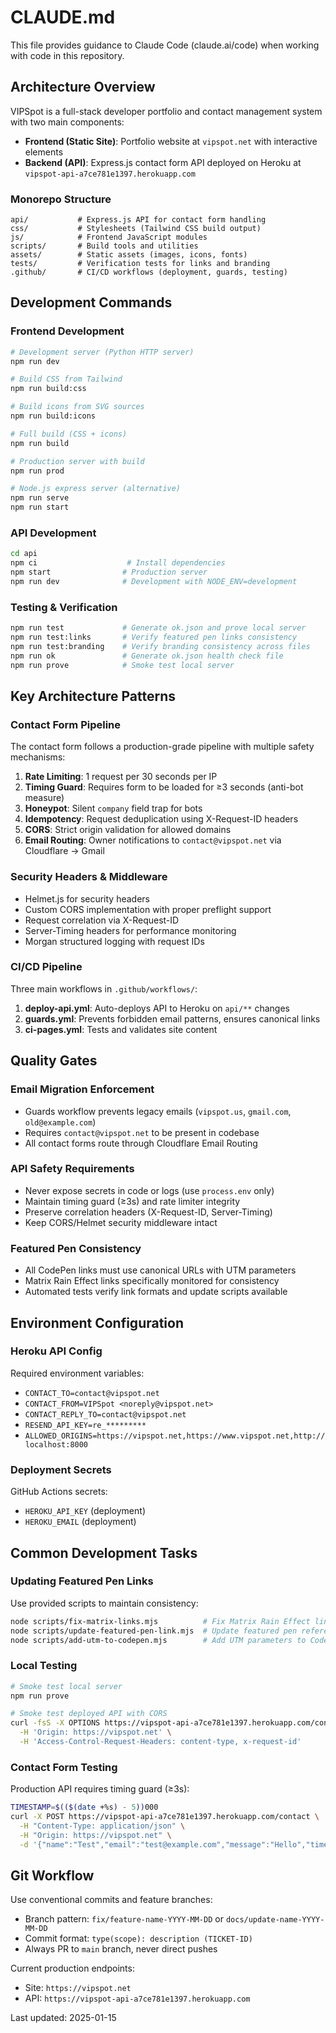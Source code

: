 # CLAUDE.md

This file provides guidance to Claude Code (claude.ai/code) when working with code in this repository.

## Architecture Overview

VIPSpot is a full-stack developer portfolio and contact management system with two main components:

- **Frontend (Static Site)**: Portfolio website at `vipspot.net` with interactive elements
- **Backend (API)**: Express.js contact form API deployed on Heroku at `vipspot-api-a7ce781e1397.herokuapp.com`

### Monorepo Structure
```
api/           # Express.js API for contact form handling
css/           # Stylesheets (Tailwind CSS build output)
js/            # Frontend JavaScript modules
scripts/       # Build tools and utilities
assets/        # Static assets (images, icons, fonts)
tests/         # Verification tests for links and branding
.github/       # CI/CD workflows (deployment, guards, testing)
```

## Development Commands

### Frontend Development
```bash
# Development server (Python HTTP server)
npm run dev

# Build CSS from Tailwind
npm run build:css

# Build icons from SVG sources
npm run build:icons

# Full build (CSS + icons)
npm run build

# Production server with build
npm run prod

# Node.js express server (alternative)
npm run serve
npm run start
```

### API Development
```bash
cd api
npm ci                    # Install dependencies
npm start                # Production server
npm run dev              # Development with NODE_ENV=development
```

### Testing & Verification
```bash
npm run test             # Generate ok.json and prove local server
npm run test:links       # Verify featured pen links consistency
npm run test:branding    # Verify branding consistency across files
npm run ok               # Generate ok.json health check file
npm run prove            # Smoke test local server
```

## Key Architecture Patterns

### Contact Form Pipeline
The contact form follows a production-grade pipeline with multiple safety mechanisms:

1. **Rate Limiting**: 1 request per 30 seconds per IP
2. **Timing Guard**: Requires form to be loaded for ≥3 seconds (anti-bot measure)
3. **Honeypot**: Silent `company` field trap for bots
4. **Idempotency**: Request deduplication using X-Request-ID headers
5. **CORS**: Strict origin validation for allowed domains
6. **Email Routing**: Owner notifications to `contact@vipspot.net` via Cloudflare → Gmail

### Security Headers & Middleware
- Helmet.js for security headers
- Custom CORS implementation with proper preflight support
- Request correlation via X-Request-ID
- Server-Timing headers for performance monitoring
- Morgan structured logging with request IDs

### CI/CD Pipeline
Three main workflows in `.github/workflows/`:

1. **deploy-api.yml**: Auto-deploys API to Heroku on `api/**` changes
2. **guards.yml**: Prevents forbidden email patterns, ensures canonical links
3. **ci-pages.yml**: Tests and validates site content

## Quality Gates

### Email Migration Enforcement
- Guards workflow prevents legacy emails (`vipspot.us`, `gmail.com`, `old@example.com`)
- Requires `contact@vipspot.net` to be present in codebase
- All contact forms route through Cloudflare Email Routing

### API Safety Requirements
- Never expose secrets in code or logs (use `process.env` only)
- Maintain timing guard (≥3s) and rate limiter integrity
- Preserve correlation headers (X-Request-ID, Server-Timing)
- Keep CORS/Helmet security middleware intact

### Featured Pen Consistency
- All CodePen links must use canonical URLs with UTM parameters
- Matrix Rain Effect links specifically monitored for consistency
- Automated tests verify link formats and update scripts available

## Environment Configuration

### Heroku API Config
Required environment variables:
- `CONTACT_TO=contact@vipspot.net`
- `CONTACT_FROM=VIPSpot <noreply@vipspot.net>`
- `CONTACT_REPLY_TO=contact@vipspot.net`
- `RESEND_API_KEY=re_*********`
- `ALLOWED_ORIGINS=https://vipspot.net,https://www.vipspot.net,http://localhost:8000`

### Deployment Secrets
GitHub Actions secrets:
- `HEROKU_API_KEY` (deployment)
- `HEROKU_EMAIL` (deployment)

## Common Development Tasks

### Updating Featured Pen Links
Use provided scripts to maintain consistency:
```bash
node scripts/fix-matrix-links.mjs          # Fix Matrix Rain Effect links
node scripts/update-featured-pen-link.mjs  # Update featured pen references
node scripts/add-utm-to-codepen.mjs        # Add UTM parameters to CodePen links
```

### Local Testing
```bash
# Smoke test local server
npm run prove

# Smoke test deployed API with CORS
curl -fsS -X OPTIONS https://vipspot-api-a7ce781e1397.herokuapp.com/contact \
  -H 'Origin: https://vipspot.net' \
  -H 'Access-Control-Request-Headers: content-type, x-request-id'
```

### Contact Form Testing
Production API requires timing guard (≥3s):
```bash
TIMESTAMP=$(($(date +%s) - 5))000
curl -X POST https://vipspot-api-a7ce781e1397.herokuapp.com/contact \
  -H "Content-Type: application/json" \
  -H "Origin: https://vipspot.net" \
  -d '{"name":"Test","email":"test@example.com","message":"Hello","timestamp":'$TIMESTAMP'}'
```

## Git Workflow

Use conventional commits and feature branches:
- Branch pattern: `fix/feature-name-YYYY-MM-DD` or `docs/update-name-YYYY-MM-DD`
- Commit format: `type(scope): description (TICKET-ID)`
- Always PR to `main` branch, never direct pushes

Current production endpoints:
- Site: `https://vipspot.net`
- API: `https://vipspot-api-a7ce781e1397.herokuapp.com`

Last updated: 2025-01-15